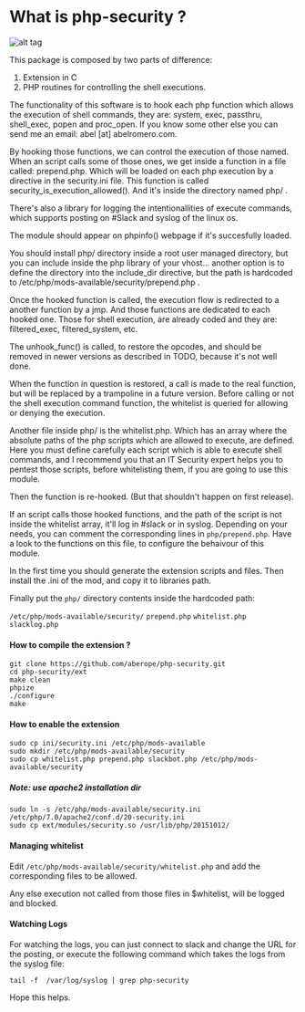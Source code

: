 # What is php-security ?

![alt tag](https://raw.githubusercontent.com/aberope/php-security/master/PHP%20Security%20Architecture%20(1).png)


This package is composed by two parts of difference:

1. Extension in C
2. PHP routines for controlling the shell executions.

The functionality of this software is to hook each php function which allows
the execution of shell commands, they are: system, exec, passthru, shell_exec,
popen and proc_open. If you know some other else you can send me an email:
abel [at] abelromero.com.

By hooking those functions, we can control the execution of those named.
When an script calls some of those ones, we get inside a function in a file
called: prepend.php. Which will be loaded on each php execution by a directive
in the security.ini file. This function is called security_is_execution_allowed().
And it's inside the directory named php/ .

There's also a library for logging the intentionallities of execute commands,
which supports posting on #Slack and syslog of the linux os.

The module should appear on phpinfo() webpage if it's succesfully loaded.

You should install php/ directory inside a root user managed directory,
but you can include inside the php library of your vhost... another option
is to define the directory into the include_dir directive, but the path is hardcoded to /etc/php/mods-available/security/prepend.php .

Once the hooked function is called, the execution flow is redirected to a 
another function by a jmp. And those functions
are dedicated to each hooked one. Those for shell execution, are already
coded and they are: filtered_exec, filtered_system, etc.

The unhook_func() is called, to restore the opcodes, and should be removed in newer versions as described in TODO, because it's not well done. 

When the function in question is restored, a call is made to the real function, but will be replaced by a trampoline in a future version. Before calling or not the shell execution command function, the whitelist is queried for allowing or denying the execution.

Another file inside php/ is the whitelist.php. Which has an array where
the absolute paths of the php scripts which are allowed to execute, are defined. Here you must define carefully each script
which is able to execute shell commands, and I recommend you that an IT Security expert helps you to pentest those scripts, before whitelisting them, if you are going to use this module.

Then the function is re-hooked. (But that shouldn't happen on first release).

If an script calls those hooked functions, and the path of the script is not
inside the whitelist array, it'll log in #slack or in syslog. Depending on your needs, you can comment the corresponding lines in `php/prepend.php`. Have a look to the functions on this file, to configure the behaivour of this module.

In the first time you should generate the extension scripts and files.
Then install the .ini of the mod, and copy it to libraries path.

Finally put the `php/` directory contents inside the hardcoded path:

`/etc/php/mods-available/security/`
`prepend.php`
`whitelist.php`
`slacklog.php`

#### How to compile the extension ?
```
git clone https://github.com/aberope/php-security.git
cd php-security/ext
make clean
phpize
./configure
make
```

#### How to enable the extension
```
sudo cp ini/security.ini /etc/php/mods-available
sudo mkdir /etc/php/mods-available/security
sudo cp whitelist.php prepend.php slackbot.php /etc/php/mods-available/security
```
##### Note: use apache2 installation dir
```
sudo ln -s /etc/php/mods-available/security.ini /etc/php/7.0/apache2/conf.d/20-security.ini
sudo cp ext/modules/security.so /usr/lib/php/20151012/
```
#### Managing whitelist

Edit `/etc/php/mods-available/security/whitelist.php` and add the corresponding files to be allowed.

Any else execution not called from those files in $whitelist, will be logged and blocked.

#### Watching Logs

For watching the logs, you can just connect to slack and change the URL
for the posting, or execute the following command which takes the logs
from the syslog file:

`tail -f  /var/log/syslog | grep php-security`



Hope this helps.
